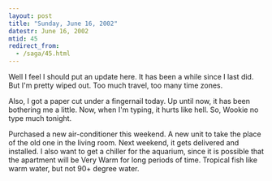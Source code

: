 ```yaml
---
layout: post
title: "Sunday, June 16, 2002"
datestr: June 16, 2002
mtid: 45
redirect_from:
  - /saga/45.html
---
```


Well I feel I should put an update here. It has been a while since I last did.
But I'm pretty wiped out. Too much travel, too many time zones.

Also, I got a paper cut under a fingernail today. Up until now, it has been
bothering me a little. Now, when I'm typing, it hurts like hell. So, Wookie
no type much tonight.

Purchased a new air-conditioner this weekend. A new unit to take the place
of the old one in the living room. Next weekend, it gets delivered and installed.
I also want to get a chiller for the aquarium, since it is possible that the
apartment will be Very Warm for long periods of time. Tropical fish like warm
water, but not 90+ degree water.

